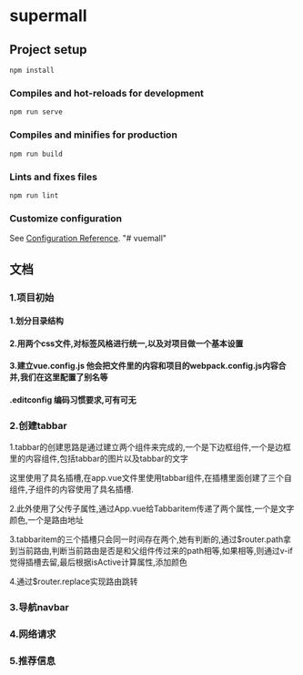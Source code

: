 # supermall

## Project setup
```
npm install
```

### Compiles and hot-reloads for development
```
npm run serve
```

### Compiles and minifies for production
```
npm run build
```

### Lints and fixes files
```
npm run lint
```

### Customize configuration
See [Configuration Reference](https://cli.vuejs.org/config/).
"# vuemall" 



## 文档

### 1.项目初始

#### 1.划分目录结构

#### 2.用两个css文件,对标签风格进行统一,以及对项目做一个基本设置

#### 3.建立vue.config.js 他会把文件里的内容和项目的webpack.config.js内容合并,我们在这里配置了别名等

#### .editconfig 编码习惯要求,可有可无

### 2.创建tabbar

1.tabbar的创建思路是通过建立两个组件来完成的,一个是下边框组件,一个是边框里的内容组件,包括tabbar的图片以及tabbar的文字

这里使用了具名插槽,在app.vue文件里使用tabbar组件,在插槽里面创建了三个自组件,子组件的内容使用了具名插槽.

2.此外使用了父传子属性,通过App.vue给Tabbaritem传递了两个属性,一个是文字颜色,一个是路由地址

3.tabbaritem的三个插槽只会同一时间存在两个,她有判断的,通过$router.path拿到当前路由,判断当前路由是否是和父组件传过来的path相等,如果相等,则通过v-if 觉得插槽去留,最后根据isActive计算属性,添加颜色

4.通过$router.replace实现路由跳转

### 3.导航navbar



### 4.网络请求



### 5.推荐信息

